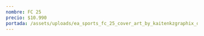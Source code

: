 ```yaml
---
nombre: FC 25
precio: $10.990
portada: /assets/uploads/ea_sports_fc_25_cover_art_by_kaitenkzgraphix_dhu71gx-pre.jpg
---
```

